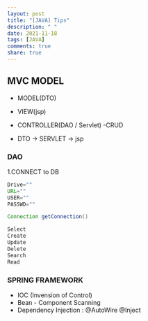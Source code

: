 ```yaml
---
layout: post
title: "[JAVA] Tips"
description: " "
date: 2021-11-18
tags: [JAVA]
comments: true
share: true
---
```


MVC MODEL
-----

+ MODEL(DTO)
+ VIEW(jsp)
+ CONTROLLER(DAO / Servlet) -CRUD

+ DTO → SERVLET → jsp

### DAO
1.CONNECT to DB
~~~~~java
Drive=""
URL=""
USER=""
PASSWD=""

Connection getConnection()

Select
Create
Update
Delete
Search
Read
~~~~~

### SPRING FRAMEWORK

+ IOC (Invension of Control)
+ Bean - Component Scanning
+ Dependency Injection : @AutoWire @Inject
